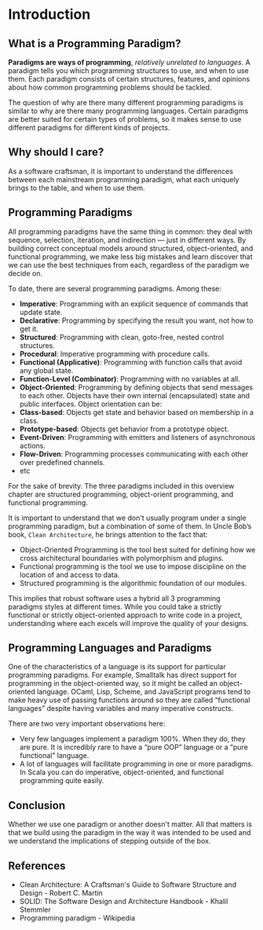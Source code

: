 # Introduction

## What is a Programming Paradigm?

**Paradigms are ways of programming**, *relatively unrelated to languages*. A paradigm tells you which programming structures to use, and when to use them. Each paradigm consists of certain structures, features, and opinions about how common programming problems should be tackled.

The question of why are there many different programming paradigms is similar to why are there many programming languages. Certain paradigms are better suited for certain types of problems, so it makes sense to use different paradigms for different kinds of projects.

## Why should I care?

As a software craftsman, it is important to understand the differences between each mainstream programming paradigm, what each uniquely brings to the table, and when to use them.

## Programming Paradigms

All programming paradigms have the same thing in common: they deal with sequence, selection, iteration, and indirection — just in different ways. By building correct conceptual models around structured, object-oriented, and functional programming, we make less big mistakes and learn discover that we can use the best techniques from each, regardless of the paradigm we decide on.

To date, there are several programming paradigms. Among these:

* **Imperative**: Programming with an explicit sequence of commands that update state.
* **Declarative**: Programming by specifying the result you want, not how to get it.
* **Structured**: Programming with clean, goto-free, nested control structures.
* **Procedural**: Imperative programming with procedure calls.
* **Functional (Applicative)**: Programming with function calls that avoid any global state.
* **Function-Level (Combinator)**: Programming with no variables at all.
* **Object-Oriented**: Programming by defining objects that send messages to each other. Objects have their own internal (encapsulated) state and public interfaces. Object orientation can be:
* **Class-based**: Objects get state and behavior based on membership in a class.
* **Prototype-based**: Objects get behavior from a prototype object.
* **Event-Driven**: Programming with emitters and listeners of asynchronous actions.
* **Flow-Driven**: Programming processes communicating with each other over predefined channels.
* etc

For the sake of brevity. The three paradigms included in this overview chapter are structured programming, object-orient programming, and functional programming.

It is important to understand that we don't usually program under a single programming paradigm, but a combination of some of them. In Uncle Bob’s book, `Clean Architecture`, he brings attention to the fact that:

* Object-Oriented Programming is the tool best suited for defining how we cross architectural boundaries with polymorphism and plugins.
* Functional programming is the tool we use to impose discipline on the location of and access to data.
* Structured programming is the algorithmic foundation of our modules.

This implies that robust software uses a hybrid all 3 programming paradigms styles at different times.
While you could take a strictly functional or strictly object-oriented approach to write code in a project, understanding where each excels will improve the quality of your designs.

## Programming Languages and Paradigms

One of the characteristics of a language is its support for particular programming paradigms. For example, Smalltalk has direct support for programming in the object-oriented way, so it might be called an object-oriented language. OCaml, Lisp, Scheme, and JavaScript programs tend to make heavy use of passing functions around so they are called “functional languages” despite having variables and many imperative constructs.

There are two very important observations here:

* Very few languages implement a paradigm 100%. When they do, they are pure. It is incredibly rare to have a “pure OOP” language or a “pure functional” language.
* A lot of languages will facilitate programming in one or more paradigms. In Scala you can do imperative, object-oriented, and functional programming quite easily.

## Conclusion

Whether we use one paradigm or another doesn't matter. All that matters is that we build using the paradigm in the way it was intended to be used and we understand the implications of stepping outside of the box.

## References

* Clean Architecture: A Craftsman's Guide to Software Structure and Design - Robert C. Martin
* SOLID: The Software Design and Architecture Handbook - Khalil Stemmler
* Programming paradigm - Wikipedia
